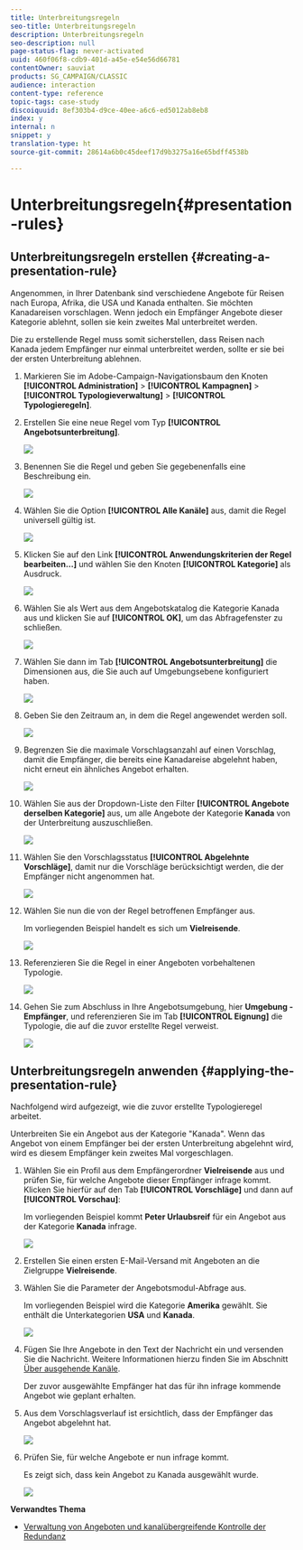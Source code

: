 ```yaml
---
title: Unterbreitungsregeln
seo-title: Unterbreitungsregeln
description: Unterbreitungsregeln
seo-description: null
page-status-flag: never-activated
uuid: 460f06f8-cdb9-401d-a45e-e54e56d66781
contentOwner: sauviat
products: SG_CAMPAIGN/CLASSIC
audience: interaction
content-type: reference
topic-tags: case-study
discoiquuid: 8ef303b4-d9ce-40ee-a6c6-ed5012ab8eb8
index: y
internal: n
snippet: y
translation-type: ht
source-git-commit: 28614a6b0c45deef17d9b3275a16e65bdff4538b

---
```



# Unterbreitungsregeln{#presentation-rules}

## Unterbreitungsregeln erstellen {#creating-a-presentation-rule}

Angenommen, in Ihrer Datenbank sind verschiedene Angebote für Reisen nach Europa, Afrika, die USA und Kanada enthalten. Sie möchten Kanadareisen vorschlagen. Wenn jedoch ein Empfänger Angebote dieser Kategorie ablehnt, sollen sie kein zweites Mal unterbreitet werden.

Die zu erstellende Regel muss somit sicherstellen, dass Reisen nach Kanada jedem Empfänger nur einmal unterbreitet werden, sollte er sie bei der ersten Unterbreitung ablehnen.

1. Markieren Sie im Adobe-Campaign-Navigationsbaum den Knoten **[!UICONTROL Administration]** > **[!UICONTROL Kampagnen]** > **[!UICONTROL Typologieverwaltung]** > **[!UICONTROL Typologieregeln]**.
1. Erstellen Sie eine neue Regel vom Typ **[!UICONTROL Angebotsunterbreitung]**.

   ![](assets/offer_typology_example_001.png)

1. Benennen Sie die Regel und geben Sie gegebenenfalls eine Beschreibung ein.

   ![](assets/offer_typology_example_002.png)

1. Wählen Sie die Option **[!UICONTROL Alle Kanäle]** aus, damit die Regel universell gültig ist.

   ![](assets/offer_typology_example_003.png)

1. Klicken Sie auf den Link **[!UICONTROL Anwendungskriterien der Regel bearbeiten...]** und wählen Sie den Knoten **[!UICONTROL Kategorie]** als Ausdruck.

   ![](assets/offer_typology_example_004.png)

1. Wählen Sie als Wert aus dem Angebotskatalog die Kategorie Kanada aus und klicken Sie auf **[!UICONTROL OK]**, um das Abfragefenster zu schließen.

   ![](assets/offer_typology_example_005.png)

1. Wählen Sie dann im Tab **[!UICONTROL Angebotsunterbreitung]** die Dimensionen aus, die Sie auch auf Umgebungsebene konfiguriert haben.

   ![](assets/offer_typology_example_006.png)

1. Geben Sie den Zeitraum an, in dem die Regel angewendet werden soll.

   ![](assets/offer_typology_example_007.png)

1. Begrenzen Sie die maximale Vorschlagsanzahl auf einen Vorschlag, damit die Empfänger, die bereits eine Kanadareise abgelehnt haben, nicht erneut ein ähnliches Angebot erhalten.

   ![](assets/offer_typology_example_008.png)

1. Wählen Sie aus der Dropdown-Liste den Filter **[!UICONTROL Angebote derselben Kategorie]** aus, um alle Angebote der Kategorie **Kanada** von der Unterbreitung auszuschließen.

   ![](assets/offer_typology_example_020.png)

1. Wählen Sie den Vorschlagsstatus **[!UICONTROL Abgelehnte Vorschläge]**, damit nur die Vorschläge berücksichtigt werden, die der Empfänger nicht angenommen hat.

   ![](assets/offer_typology_example_021.png)

1. Wählen Sie nun die von der Regel betroffenen Empfänger aus.

   Im vorliegenden Beispiel handelt es sich um **Vielreisende**.

   ![](assets/offer_typology_example_009.png)

1. Referenzieren Sie die Regel in einer Angeboten vorbehaltenen Typologie.

   ![](assets/offer_typology_example_013.png)

1. Gehen Sie zum Abschluss in Ihre Angebotsumgebung, hier **Umgebung - Empfänger**, und referenzieren Sie im Tab **[!UICONTROL Eignung]** die Typologie, die auf die zuvor erstellte Regel verweist.

   ![](assets/offer_typology_example_014.png)

## Unterbreitungsregeln anwenden {#applying-the-presentation-rule}

Nachfolgend wird aufgezeigt, wie die zuvor erstellte Typologieregel arbeitet.

Unterbreiten Sie ein Angebot aus der Kategorie &quot;Kanada&quot;. Wenn das Angebot von einem Empfänger bei der ersten Unterbreitung abgelehnt wird, wird es diesem Empfänger kein zweites Mal vorgeschlagen.

1. Wählen Sie ein Profil aus dem Empfängerordner **Vielreisende** aus und prüfen Sie, für welche Angebote dieser Empfänger infrage kommt. Klicken Sie hierfür auf den Tab **[!UICONTROL Vorschläge]** und dann auf **[!UICONTROL Vorschau]**:

   Im vorliegenden Beispiel kommt **Peter Urlaubsreif** für ein Angebot aus der Kategorie **Kanada** infrage.

   ![](assets/offer_typology_example_015.png)

1. Erstellen Sie einen ersten E-Mail-Versand mit Angeboten an die Zielgruppe **Vielreisende**.
1. Wählen Sie die Parameter der Angebotsmodul-Abfrage aus.

   Im vorliegenden Beispiel wird die Kategorie **Amerika** gewählt. Sie enthält die Unterkategorien **USA** und **Kanada**.

   ![](assets/offer_typology_example_016.png)

1. Fügen Sie Ihre Angebote in den Text der Nachricht ein und versenden Sie die Nachricht. Weitere Informationen hierzu finden Sie im Abschnitt [Über ausgehende Kanäle](../../interaction/using/about-outbound-channels.md).

   Der zuvor ausgewählte Empfänger hat das für ihn infrage kommende Angebot wie geplant erhalten.

1. Aus dem Vorschlagsverlauf ist ersichtlich, dass der Empfänger das Angebot abgelehnt hat.

   ![](assets/offer_typology_example_018.png)

1. Prüfen Sie, für welche Angebote er nun infrage kommt.

   Es zeigt sich, dass kein Angebot zu Kanada ausgewählt wurde.

   ![](assets/offer_typology_example_019.png)

**Verwandtes Thema**

* [Verwaltung von Angeboten und kanalübergreifende Kontrolle der Redundanz](https://helpx.adobe.com/de/campaign/kb/simplifying-campaign-management-acc.html#Manageoffersandcontrolredundancyacrosschannels)